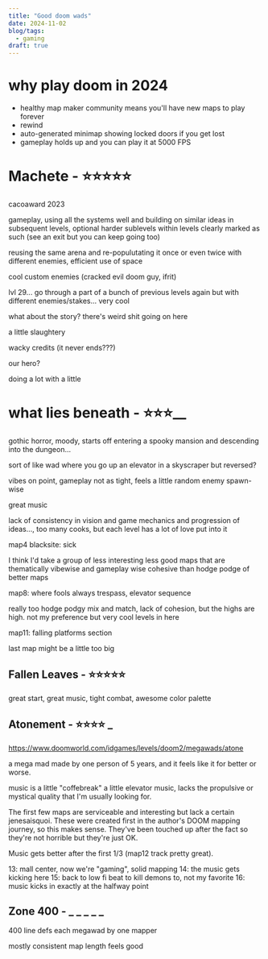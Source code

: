 ```yaml
---
title: "Good doom wads"
date: 2024-11-02
blog/tags:
  - gaming
draft: true
---
```


# why play doom in 2024

- healthy map maker community means you'll have new maps to play forever
- rewind
- auto-generated minimap showing locked doors if you get lost
- gameplay holds up and you can play it at 5000 FPS

# Machete - ⭐⭐⭐⭐⭐

cacoaward 2023

gameplay, using all the systems well and building on similar ideas in subsequent levels, optional harder sublevels within levels clearly marked as such (see an exit but you can keep going too)

reusing the same arena and re-populutating it once or even twice with different enemies, efficient use of space

cool custom enemies (cracked evil doom guy, ifrit)

lvl 29... go through a part of a bunch of previous levels again but with different enemies/stakes... very cool

what about the story? there's weird shit going on here

a little slaughtery

wacky credits (it never ends???)

our hero?

doing a lot with a little

# what lies beneath - ⭐⭐⭐__

gothic horror, moody, starts off entering a spooky mansion and descending into the dungeon...

sort of like wad where you go up an elevator in a skyscraper but reversed?

vibes on point, gameplay not as tight, feels a little random enemy spawn-wise

great music

lack of consistency in vision and game mechanics and progression of ideas..., too many cooks, but each level has a lot of love put into it

map4 blacksite: sick

I think I'd take a group of less interesting less good maps that are thematically vibewise and gameplay wise cohesive than hodge podge of better maps 

map8: where fools always trespass, elevator sequence

really too hodge podgy mix and match, lack of cohesion, but the highs are high. not my preference but very cool levels in here

map11: falling platforms section

last map might be a little too big

## Fallen Leaves - ⭐⭐⭐⭐⭐

great start, great music, tight combat, awesome color palette

## Atonement - ⭐⭐⭐⭐ _

https://www.doomworld.com/idgames/levels/doom2/megawads/atone

a mega mad made by one person of 5 years, and it feels like it for better or worse.

music is a little "coffebreak" a little elevator music, lacks the propulsive or mystical quality that I'm usually looking for.

The first few maps are serviceable and interesting but lack a certain jenesaisquoi. These were created first in the author's DOOM mapping journey, so this makes sense. They've been touched up after the fact so they're not horrible but they're just OK.

Music gets better after the first 1/3 (map12 track pretty great).

13: mall center, now we're "gaming", solid mapping
14: the music gets kicking here
15: back to low fi beat to kill demons to, not my favorite
16: music kicks in exactly at the halfway point

## Zone 400 - _ _ _ _ _

400 line defs each megawad by one mapper

mostly consistent map length feels good